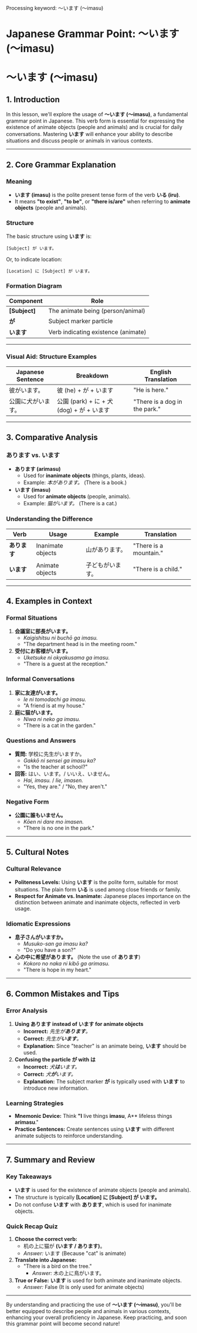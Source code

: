 Processing keyword: ～います (〜imasu)
# Japanese Grammar Point: ～います (〜imasu)
# ～います (〜imasu)
## 1. Introduction
In this lesson, we'll explore the usage of **～います (〜imasu)**, a fundamental grammar point in Japanese. This verb form is essential for expressing the existence of animate objects (people and animals) and is crucial for daily conversations. Mastering **います** will enhance your ability to describe situations and discuss people or animals in various contexts.

---
## 2. Core Grammar Explanation
### Meaning
- **います (imasu)** is the polite present tense form of the verb **いる (iru)**.
- It means **"to exist"**, **"to be"**, or **"there is/are"** when referring to **animate objects** (people and animals).
### Structure
The basic structure using **います** is:
```plaintext
[Subject] が います。
```
Or, to indicate location:
```plaintext
[Location] に [Subject] が います。
```
### Formation Diagram
| Component    | Role                                    |
|--------------|-----------------------------------------|
| **[Subject]**  | The animate being (person/animal)       |
| **が**          | Subject marker particle                 |
| **います**       | Verb indicating existence (animate)     |
---
### Visual Aid: Structure Examples
| Japanese Sentence              | Breakdown                                 | English Translation          |
|--------------------------------|-------------------------------------------|------------------------------|
| 彼がいます。                    | 彼 (he) + が + います                        | "He is here."                |
| 公園に犬がいます。              | 公園 (park) + に + 犬 (dog) + が + います     | "There is a dog in the park."|
---
## 3. Comparative Analysis
### あります vs. います
- **あります (arimasu)**
  - Used for **inanimate objects** (things, plants, ideas).
  - Example: *本があります。* (There is a book.)
- **います (imasu)**
  - Used for **animate objects** (people, animals).
  - Example: *猫がいます。* (There is a cat.)
### Understanding the Difference
| Verb       | Usage              | Example                | Translation              |
|------------|--------------------|------------------------|--------------------------|
| **あります** | Inanimate objects   | 山があります。         | "There is a mountain."   |
| **います**   | Animate objects     | 子どもがいます。       | "There is a child."      |
---
## 4. Examples in Context
### Formal Situations
1. **会議室に部長がいます。**
   - *Kaigishitsu ni buchō ga imasu.*
   - "The department head is in the meeting room."
2. **受付にお客様がいます。**
   - *Uketsuke ni okyakusama ga imasu.*
   - "There is a guest at the reception."
### Informal Conversations
1. **家に友達がいます。**
   - *Ie ni tomodachi ga imasu.*
   - "A friend is at my house."
2. **庭に猫がいます。**
   - *Niwa ni neko ga imasu.*
   - "There is a cat in the garden."
### Questions and Answers
- **質問:** 学校に先生がいますか。
  - *Gakkō ni sensei ga imasu ka?*
  - "Is the teacher at school?"
- **回答:** はい、います。/ いいえ、いません。
  - *Hai, imasu.* / *Iie, imasen.*
  - "Yes, they are." / "No, they aren't."
### Negative Form
- **公園に誰もいません。**
  - *Kōen ni dare mo imasen.*
  - "There is no one in the park."
---
## 5. Cultural Notes
### Cultural Relevance
- **Politeness Levels:** Using **います** is the polite form, suitable for most situations. The plain form **いる** is used among close friends or family.
- **Respect for Animate vs. Inanimate:** Japanese places importance on the distinction between animate and inanimate objects, reflected in verb usage.
### Idiomatic Expressions
- **息子さんがいますか。**
  - *Musuko-san ga imasu ka?*
  - "Do you have a son?"
- **心の中に希望があります。** (Note the use of **あります**)
  - *Kokoro no naka ni kibō ga arimasu.*
  - "There is hope in my heart."
---
## 6. Common Mistakes and Tips
### Error Analysis
1. **Using あります instead of います for animate objects**
   - **Incorrect:** *先生が**あります**。*
   - **Correct:** *先生が**います**。*
   - **Explanation:** Since "teacher" is an animate being, **います** should be used.
2. **Confusing the particle が with は**
   - **Incorrect:** *犬**は**います。*
   - **Correct:** *犬**が**います。*
   - **Explanation:** The subject marker **が** is typically used with **います** to introduce new information.
### Learning Strategies
- **Mnemonic Device:** Think **"I** live things **imasu**, A** lifeless things **arimasu**."
- **Practice Sentences:** Create sentences using **います** with different animate subjects to reinforce understanding.
---
## 7. Summary and Review
### Key Takeaways
- **います** is used for the existence of animate objects (people and animals).
- The structure is typically **[Location] に [Subject] が います。**
- Do not confuse **います** with **あります**, which is used for inanimate objects.
### Quick Recap Quiz
1. **Choose the correct verb:**
   - 机の上に猫が **(います / あります)**。
   - *Answer:* います (Because "cat" is animate)
2. **Translate into Japanese:**
   - "There is a bird on the tree."
     - *Answer:* 木の上に鳥がいます。
3. **True or False:** **います** is used for both animate and inanimate objects.
   - *Answer:* False (It is only used for animate objects)
---
By understanding and practicing the use of **～います (〜imasu)**, you'll be better equipped to describe people and animals in various contexts, enhancing your overall proficiency in Japanese. Keep practicing, and soon this grammar point will become second nature!
